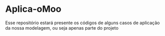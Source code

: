 # Aplica-oMoo
Esse repositório estará presente os códigos de alguns casos de aplicação da nossa modelagem, ou seja apenas parte do projeto
